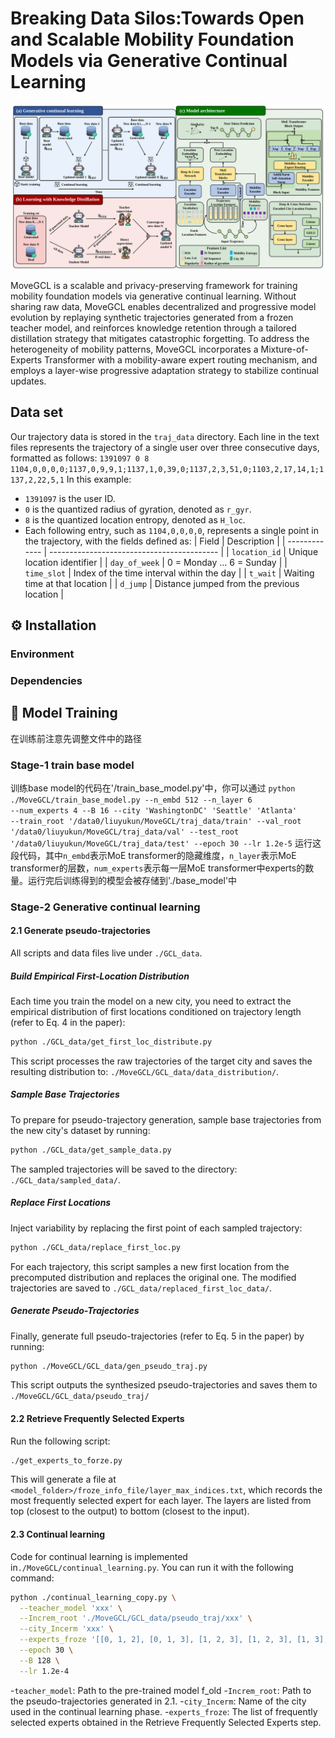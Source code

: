 # Breaking Data Silos:Towards Open and Scalable Mobility Foundation Models via Generative Continual Learning
<!-- add image -->
<p align="center">
  <img src="fig/MoveGCL.svg" alt="WorldMove Logo"/>
</p>
MoveGCL is a scalable and privacy-preserving framework for training mobility foundation models via generative continual learning. Without sharing raw data, MoveGCL enables decentralized and progressive model evolution by replaying synthetic trajectories generated from a frozen teacher model, and reinforces knowledge retention through a tailored distillation strategy that mitigates catastrophic forgetting. To address the heterogeneity of mobility patterns, MoveGCL incorporates a Mixture-of-Experts Transformer with a mobility-aware expert routing mechanism, and employs a layer-wise progressive adaptation strategy to stabilize continual updates.

## Data set
Our trajectory data is stored in the <code>traj_data</code> directory. Each line in the text files represents the trajectory of a single user over three consecutive days, formatted as follows: 
<code>1391097 0 8 1104,0,0,0,0;1137,0,9,9,1;1137,1,0,39,0;1137,2,3,51,0;1103,2,17,14,1;1137,2,22,5,1</code> 
In this example: 
- <code>1391097</code> is the user ID.
- <code>0</code> is the quantized radius of gyration, denoted as <code>r_gyr</code>.
- <code>8</code> is the quantized location entropy, denoted as <code>H_loc</code>.
- Each following entry, such as <code>1104,0,0,0,0</code>, represents a single point in the trajectory, with the fields defined as:
  | Field         | Description                                |
  | ------------- | ------------------------------------------ |
  | `location_id` | Unique location identifier                 |
  | `day_of_week` | 0 = Monday … 6 = Sunday                    |
  | `time_slot`   | Index of the time interval within the day  |
  | `t_wait`      | Waiting time at that location              |
  | `d_jump`      | Distance jumped from the previous location |

## ⚙️ Installation
### Environment
### Dependencies

## 🏃 Model Training
在训练前注意先调整文件中的路径
### Stage-1 train base model
训练base model的代码在'/train_base_model.py'中，你可以通过 <code>python ./MoveGCL/train_base_model.py --n_embd 512 --n_layer 6 --num_experts 4 --B 16 --city 'WashingtonDC' 'Seattle' 'Atlanta' --train_root '/data0/liuyukun/MoveGCL/traj_data/train' --val_root '/data0/liuyukun/MoveGCL/traj_data/val' --test_root '/data0/liuyukun/MoveGCL/traj_data/test' --epoch 30 --lr 1.2e-5</code> 运行这段代码，其中<code>n_embd</code>表示MoE transformer的隐藏维度，<code>n_layer</code>表示MoE transformer的层数，<code>num_experts</code>表示每一层MoE transformer中experts的数量。运行完后训练得到的模型会被存储到'./base_model'中
### Stage-2 Generative continual learning
#### 2.1 Generate pseudo-trajectories
All scripts and data files live under `./GCL_data`.
##### Build Empirical First-Location Distribution
Each time you train the model on a new city, you need to extract the empirical distribution of first locations conditioned on trajectory length (refer to Eq. 4 in the paper):
```bash
python ./GCL_data/get_first_loc_distribute.py
```
This script processes the raw trajectories of the target city and saves the resulting distribution to: <code>./MoveGCL/GCL_data/data_distribution/</code>.
##### Sample Base Trajectories
To prepare for pseudo-trajectory generation, sample base trajectories from the new city's dataset by running:
```bash
python ./GCL_data/get_sample_data.py
```
The sampled trajectories will be saved to the directory: <code>./GCL_data/sampled_data/</code>.
##### Replace First Locations
Inject variability by replacing the first point of each sampled trajectory:
```bash
python ./GCL_data/replace_first_loc.py
```
For each trajectory, this script samples a new first location from the precomputed distribution and replaces the original one. The modified trajectories are saved to <code>./GCL_data/replaced_first_loc_data/</code>.
##### Generate Pseudo-Trajectories
Finally, generate full pseudo-trajectories (refer to Eq. 5 in the paper) by running:
```bash
python ./MoveGCL/GCL_data/gen_pseudo_traj.py
```
This script outputs the synthesized pseudo-trajectories and saves them to <code>./MoveGCL/GCL_data/pseudo_traj/</code>

#### 2.2 Retrieve Frequently Selected Experts
Run the following script:
```bash
./get_experts_to_forze.py
```
This will generate a file at <code><model_folder>/froze_info_file/layer_max_indices.txt</code>, which records the most frequently selected expert for each layer. The layers are listed from top (closest to the output) to bottom (closest to the input).

#### 2.3 Continual learning
Code for continual learning is implemented in<code>./MoveGCL/continual_learning.py</code>. You can run it with the following command:
```bash
python ./continual_learning_copy.py \
  --teacher_model 'xxx' \
  --Increm_root './MoveGCL/GCL_data/pseudo_traj/xxx' \
  --city_Incerm 'xxx' \
  --experts_froze '[[0, 1, 2], [0, 1, 3], [1, 2, 3], [1, 2, 3], [1, 3], [0]]' \
  --epoch 30 \
  --B 128 \
  --lr 1.2e-4
```
-<code>teacher_model</code>: Path to the pre-trained model f_old
-<code>Increm_root</code>: Path to the pseudo-trajectories generated in 2.1.
-<code>city_Incerm</code>: Name of the city used in the continual learning phase.
-<code>experts_froze</code>: The list of frequently selected experts obtained in the Retrieve Frequently Selected Experts step.
